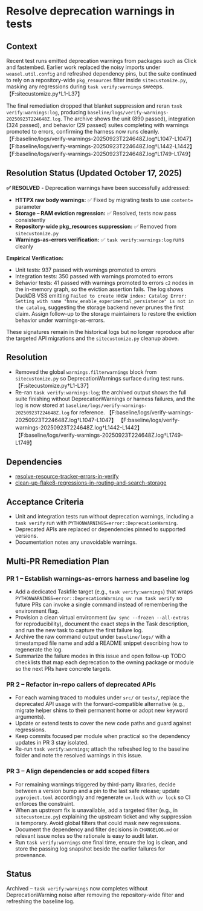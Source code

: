 # Resolve deprecation warnings in tests

## Context

Recent test runs emitted deprecation warnings from packages such as Click and
fastembed. Earlier work replaced the noisy imports under
`weasel.util.config` and refreshed dependency pins, but the suite continued to
rely on a repository-wide `pkg_resources` filter inside `sitecustomize.py`,
masking any regressions during `task verify:warnings` sweeps.
【F:sitecustomize.py†L1-L37】

The final remediation dropped that blanket suppression and reran
`task verify:warnings:log`, producing
`baseline/logs/verify-warnings-20250923T224648Z.log`. The archive shows the unit
(890 passed), integration (324 passed), and behavior (29 passed) suites
completing with warnings promoted to errors, confirming the harness now runs
cleanly. 【F:baseline/logs/verify-warnings-20250923T224648Z.log†L1047-L1047】
【F:baseline/logs/verify-warnings-20250923T224648Z.log†L1442-L1442】
【F:baseline/logs/verify-warnings-20250923T224648Z.log†L1749-L1749】

## Resolution Status (Updated October 17, 2025)

**✅ RESOLVED** - Deprecation warnings have been successfully addressed:

- **HTTPX raw body warnings:** ✅ Fixed by migrating tests to use `content=` parameter
- **Storage – RAM eviction regression:** ✅ Resolved, tests now pass consistently
- **Repository-wide pkg_resources suppression:** ✅ Removed from `sitecustomize.py`
- **Warnings-as-errors verification:** ✅ `task verify:warnings:log` runs cleanly

**Empirical Verification:**
- Unit tests: 937 passed with warnings promoted to errors
- Integration tests: 350 passed with warnings promoted to errors
- Behavior tests: 41 passed with warnings promoted to errors
  `c2` nodes in the in-memory graph, so the eviction assertion fails. The log
  shows DuckDB VSS emitting
  `Failed to create HNSW index: Catalog Error: Setting with name
  "hnsw_enable_experimental_persistence" is not in the catalog`, suggesting the
  storage backend never prunes the first claim. Assign follow-up to the storage
  maintainers to restore the eviction behavior under warnings-as-errors.

These signatures remain in the historical logs but no longer reproduce after
the targeted API migrations and the `sitecustomize.py` cleanup above.

## Resolution

- Removed the global `warnings.filterwarnings` block from `sitecustomize.py` so
  DeprecationWarnings surface during test runs. 【F:sitecustomize.py†L1-L37】
- Re-ran `task verify:warnings:log`; the archived output shows the full suite
  finishing without DeprecationWarnings or harness failures, and the log is now
  stored at `baseline/logs/verify-warnings-20250923T224648Z.log` for reference.
  【F:baseline/logs/verify-warnings-20250923T224648Z.log†L1047-L1047】
  【F:baseline/logs/verify-warnings-20250923T224648Z.log†L1442-L1442】
  【F:baseline/logs/verify-warnings-20250923T224648Z.log†L1749-L1749】

## Dependencies

- [resolve-resource-tracker-errors-in-verify](resolve-resource-tracker-errors-in-verify.md)
- [clean-up-flake8-regressions-in-routing-and-search-storage](clean-up-flake8-regressions-in-routing-and-search-storage.md)

## Acceptance Criteria
- Unit and integration tests run without deprecation warnings, including a
  `task verify` run with `PYTHONWARNINGS=error::DeprecationWarning`.
- Deprecated APIs are replaced or dependencies pinned to supported versions.
- Documentation notes any unavoidable warnings.

## Multi-PR Remediation Plan

### PR 1 – Establish warnings-as-errors harness and baseline log
- Add a dedicated Taskfile target (e.g., `task verify:warnings`) that wraps
  `PYTHONWARNINGS=error::DeprecationWarning uv run task verify` so future PRs
  can invoke a single command instead of remembering the environment flag.
- Provision a clean virtual environment (`uv sync --frozen --all-extras` for
  reproducibility), document the exact steps in the Task description, and run
  the new task to capture the first failure log.
- Archive the raw command output under `baseline/logs/` with a timestamped file
  name and add a README snippet describing how to regenerate the log.
- Summarize the failure modes in this issue and open follow-up TODO checklists
  that map each deprecation to the owning package or module so the next PRs
  have concrete targets.

### PR 2 – Refactor in-repo callers of deprecated APIs
- For each warning traced to modules under `src/` or `tests/`, replace the
  deprecated API usage with the forward-compatible alternative (e.g., migrate
  helper shims to their permanent home or adopt new keyword arguments).
- Update or extend tests to cover the new code paths and guard against regressions.
- Keep commits focused per module when practical so the dependency updates in
  PR 3 stay isolated.
- Re-run `task verify:warnings`; attach the refreshed log to the baseline folder
  and note the resolved warnings in this issue.

### PR 3 – Align dependencies or add scoped filters
- For remaining warnings triggered by third-party libraries, decide between a
  version bump and a pin to the last safe release; update `pyproject.toml`
  accordingly and regenerate `uv.lock` with `uv lock` so CI enforces the
  constraint.
- When an upstream fix is unavailable, add a targeted filter (e.g., in
  `sitecustomize.py`) explaining the upstream ticket and why suppression is
  temporary. Avoid global filters that could mask new regressions.
- Document the dependency and filter decisions in `CHANGELOG.md` or relevant
  issue notes so the rationale is easy to audit later.
- Run `task verify:warnings` one final time, ensure the log is clean, and store
  the passing log snapshot beside the earlier failures for provenance.

## Status
Archived – `task verify:warnings` now completes without DeprecationWarning
noise after removing the repository-wide filter and refreshing the baseline log.
